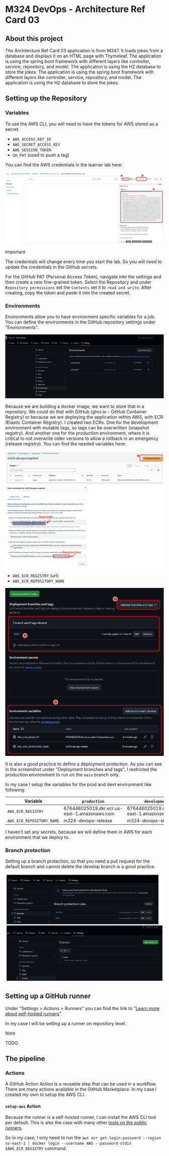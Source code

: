 # M324 DevOps - Architecture Ref Card 03

## About this project

The Architecture Ref Card 03 application is from M347. It loads jokes from a database and displays it on an HTML page with Thymeleaf. The application is using the spring boot framework with different layers like controller, service, repository, and model. The application is using the H2 database to store the jokes. The application is using the spring boot framework with different layers like controller, service, repository, and model. The application is using the H2 database to store the jokes.

## Setting up the Repository

### Variables

To use the AWS CLI, you will need to have the tokens for AWS stored as a secret.

- `AWS_ACCESS_KEY_ID`
- `AWS_SECRET_ACCESS_KEY`
- `AWS_SESSION_TOKEN`
- `GH_PAT` (used to push a tag)

You can find the AWS credentials in the learner lab here:

![AWS Credentials](./images/aws-credentials.png)

> [!IMPORTANT]
> The credentials will change every time you start the lab. So you will need to update the credentials in the GitHub secrets.

For the GitHub PAT (Personal Access Token), navigate into the settings and then create a new fine-grained token. Select the Repository and under `Repository permissions` set the `Contents` set it to `read and write`. After creating, copy the token and paste it into the created secret.

### Environments

Environments allow you to have environment specific variables for a job. You can define the environments in the GitHub repository settings under "Environments".

![GitHub Environments](./images/github-environments.png)

Because we are building a docker image, we want to store that in a repository. We could do that with GitHub (ghcr.io - GitHub Container Registry) or because we are deploying the application within AWS, with ECR (Elastic Container Registry). I created two ECRs. One for the development environment with mutable tags, so tags can be overwritten (snapshot registry). And another one for the production environment, where it is critical to not overwrite older versions to allow a rollback in an emergency (release registry). You can find the needed variables here:

![AWS ECR Variables](./images/aws-ecr-variables.png)

- `AWS_ECR_REGISTRY` (url)
- `AWS_ECR_REPOSITORY_NAME`

![GitHub Environment Variables](./images/github-environment-production.png)

It is also a good practice to define a deployment protection. As you can see in the screenshot under "Deployment branches and tags", I restricted the production environment to run on the `main` branch only.

In my case I setup the variables for the prod and devt environment like following:

| Variable                  | `production`                                 | `development`                                |
| ------------------------- | -------------------------------------------- | -------------------------------------------- |
| `AWS_ECR_REGISTRY`        | 676446025019.dkr.ecr.us-east-1.amazonaws.com | 676446025019.dkr.ecr.us-east-1.amazonaws.com |
| `AWS_ECR_REPOSITORY_NAME` | m324-devops-release                          | m324-devops-snapshot                         |

I haven't set any secrets, because we will define them in AWS for each environment that we deploy to.

### Branch protection

Setting up a branch protection, so that you need a pull request for the default branch and cannot delete the develop branch is a good practice.

![Branch Protection](./images/github-branchprotection.png)

## Setting up a GitHub runner

Under "Settings > Actions > Runners" you can find the link to "[Learn more about self-hosted runners](https://docs.github.com/en/actions/hosting-your-own-runners/managing-self-hosted-runners/about-self-hosted-runners)".

In my case I will be setting up a runner on repository level.

> [!NOTE]
> TODO

## The pipeline

### Actions

A GitHub Action Action is a reusable step that can be used in a workflow. There are many actions available in the GitHub Marketplace. In my case I created my own to setup the AWS CLI.

#### `setup-aws` Action

Because the runner is a self-hosted runner, I can install the AWS CLI tool per default. This is also the case with many other [tools on the public runners](https://github.com/actions/runner-images/blob/main/images/ubuntu/Ubuntu2004-Readme.md).

So in my case, I only need to run the `aws ecr get-login-password --region us-east-1 | docker login --username AWS --password-stdin $AWS_ECR_REGISTRY` command.
